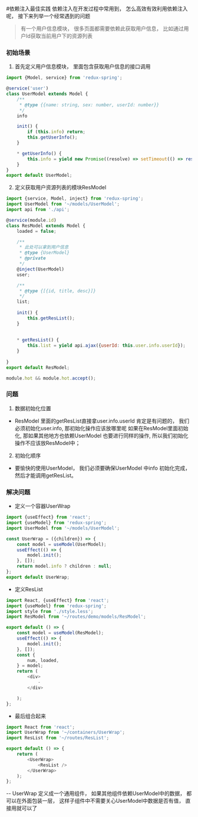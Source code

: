 #依赖注入最佳实践
依赖注入在开发过程中常用到， 怎么高效有效利用依赖注入呢， 接下来列举一个经常遇到的问题
> 有一个用户信息模块， 很多页面都需要依赖此获取用户信息， 比如通过用户Id获取当前用户下的资源列表
### 初始场景
1. 首先定义用户信息模块， 里面包含获取用户信息的接口调用
```javascript
import {Model, service} from 'redux-spring';

@service('user')
class UserModel extends Model {
    /**
     * @type {{name: string, sex: number, userId: number}}
     */
    info

    init() {
        if (this.info) return;
        this.getUserInfo();
    }

    * getUserInfo() {
        this.info = yield new Promise((resolve) => setTimeout(() => resolve({name: 'sampsonli', sex: 1, id: 123}), 100));
    }
}
export default UserModel;
```
2. 定义获取用户资源列表的模块ResModel
```javascript
import {service, Model, inject} from 'redux-spring';
import UserModel from '~/models/UserModel';
import api from './api';

@service(module.id)
class ResModel extends Model {
    loaded = false;

    /**
     * 此处可以拿到用户信息
     * @type {UserModel}
     * @private
     */
    @inject(UserModel)
    user;

    /**
     * @type {[{id, title, desc}]}
     */
    list;
    
    init() {
        this.getResList();
    }
    
    
    * getResList() {
        this.list = yield api.ajax({userId: this.user.info.userId});
    }
    
}
export default ResModel;

module.hot && module.hot.accept();

```

### 问题
1. 数据初始化位置
- ResModel 里面的getResList直接拿user.info.userId 肯定是有问题的， 我们必须初始化user.info, 那初始化操作应该放哪里呢
如果在ResModel里面初始化, 那如果其他地方也依赖UserModel 也要进行同样的操作, 所以我们初始化操作不应该放ResModel中；
  
2. 初始化顺序
- 要愉快的使用UserModel， 我们必须要确保UserModel 中info 初始化完成， 然后才能调用getResList。

### 解决问题
-  定义一个容器UserWrap
```javascript
import {useEffect} from 'react';
import {useModel} from 'redux-spring';
import UserModel from '~/models/UserModel';

const UserWrap = ({children}) => {
    const model = useModel(UserModel);
    useEffect(() => {
        model.init();
    }, []);
    return model.info ? children : null;
};
export default UserWrap;

```

- 定义ResList
```javascript
import React, {useEffect} from 'react';
import {useModel} from 'redux-spring';
import style from './style.less';
import ResModel from '~/routes/demo/models/ResModel';

export default () => {
    const model = useModel(ResModel);
    useEffect(() => {
        model.init();
    }, []);
    const {
        num, loaded,
    } = model;
    return (
        <div>
            -
        </div>

    );
};
```
- 最后组合起来
```javascript
import React from 'react';
import UserWrap from '~/containers/UserWrap';
import ResList from '~/routes/ResList';

export default () => {
    return (
        <UserWrap>
            <ResList />
        </UserWrap>
    );
};

```
--
UserWrap 定义成一个通用组件， 如果其他组件依赖UserModel中的数据， 都可以在外面包装一层， 这样子组件中不需要关心UserModel中数据是否有值， 直接用就可以了
